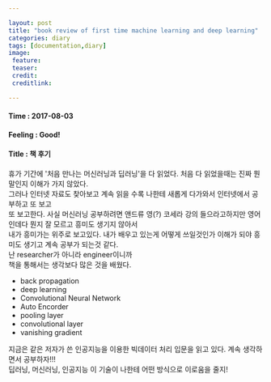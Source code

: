 ```yaml
---

layout: post
title: "book review of first time machine learning and deep learning"
categories: diary
tags: [documentation,diary]
image:
 feature:
 teaser:
 credit:
 creditlink:

---
```


#### Time : 2017-08-03
#### Feeling : Good!
#### Title : 책 후기
휴가 기간에 '처음 만나는 머신러닝과 딥러닝'을 다 읽었다. 처음 다 읽었을때는 진짜 뭔 말인지 이해가 가지 않았다.<br>
그러나 인터넷 자료도 찾아보고 계속 읽을 수록 나한테 새롭게 다가와서 인터넷에서 공부하고 또 보고<br>
또 보고한다. 사실 머신러닝 공부하려면 앤드류 영(?) 코세라 강의 들으라고하지만 영어인데다 뭔지 잘 모르고 흥미도 생기지 않아서<br>
내가 흥미가는 위주로 보고있다. 내가 배우고 있는게 어떻게 쓰일것인가 이해가 되야 흥미도 생기고 계속 공부가 되는것 같다.<br>
난 researcher가 아니라 engineer이니까<br>
책을 통해서는 생각보다 많은 것을 배웠다.<br>
- back propagation<br>
- deep learning<br>
- Convolutional Neural Network<br>
- Auto Encorder<br>
- pooling layer <br>
- convolutional layer<br>
- vanishing gradient<br>

지금은 같은 저자가 쓴 인공지능을 이용한 빅데이터 처리 입문을 읽고 있다. 계속 생각하면서 공부하자!!!<br>
딥러닝, 머신러닝, 인공지능 이 기술이 나한테 어떤 방식으로 이로움을 줄지!<br>
